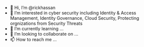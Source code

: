 - 👋 Hi, I’m @rickhassan
- 👀 I’m interested in cyber security including Identity & Access Management, Identity Governance, Cloud Security, Protecting orgnizations from Security Threats
- 🌱 I’m currently learning ...
- 💞️ I’m looking to collaborate on ...
- 📫 How to reach me ...

<!---
rickhassan/rickhassan is a ✨ special ✨ repository because its `README.md` (this file) appears on your GitHub profile.
You can click the Preview link to take a look at your changes.
--->

